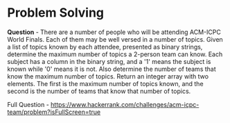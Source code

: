 # Problem Solving

**Question** - There are a number of people who will be attending ACM-ICPC World Finals. Each of them may be well versed in a number of topics. Given a list of topics known by each attendee, presented as binary strings, determine the maximum number of topics a 2-person team can know. Each subject has a column in the binary string, and a '1' means the subject is known while '0' means it is not. Also determine the number of teams that know the maximum number of topics. Return an integer array with two elements. The first is the maximum number of topics known, and the second is the number of teams that know that number of topics.  

Full Question - https://www.hackerrank.com/challenges/acm-icpc-team/problem?isFullScreen=true
